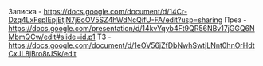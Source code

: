 Записка - https://docs.google.com/document/d/14Cr-Dzq4LxFsplEpjEtjN7j6oOV5SZ4hWdNcQifU-FA/edit?usp=sharing
През - https://docs.google.com/presentation/d/14kvYqyb4Ft9QR56NBv17jGGQ6NMbmQCw/edit#slide=id.p1
ТЗ - https://docs.google.com/document/d/1eOV56jZfDbNwhSwtjLNnt0hnOrHdtCxJL8jBro8rJSk/edit
